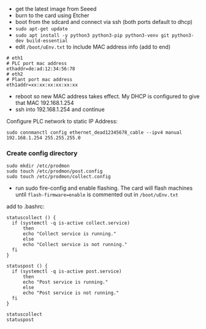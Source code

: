 - get the latest image from Seeed
- burn to the card using Etcher
- boot from the sdcard and connect via ssh (both ports default to dhcp)
- `sudo apt-get update` 
- `sudo apt install -y python3 python3-pip python3-venv git python3-dev build-essential`
- edit `/boot/uEnv.txt` to include MAC address info (add to end)
```
# eth1
# PLC port mac address
ethaddr=de:ad:12:34:56:78
# eth2
# Plant port mac address
eth1addr=xx:xx:xx:xx:xx:xx
```
- reboot so new MAC address takes effect.  My DHCP is configured to give that MAC 192.168.1.254
- ssh into 192.168.1.254 and continue

Configure PLC network to static IP Address:
```
sudo connmanctl config ethernet_dead12345678_cable --ipv4 manual 192.168.1.254 255.255.255.0
```

### Create config directory

```
sudo mkdir /etc/prodmon
sudo touch /etc/prodmon/post.config
sudo touch /etc/prodmon/collect.config
```

- run sudo fire-config and enable flashing.  The card will flash machines until 
  `flash-firmware=enable` is commented out in `/boot/uEnv.txt`


add to .bashrc:
```
statuscollect () {
  if (systemctl -q is-active collect.service)
      then
      echo "Collect service is running."
      else
      echo "Collect service is not running."
  fi
}

statuspost () {
  if (systemctl -q is-active post.service)
      then
      echo "Post service is running."
      else
      echo "Post service is not running."
  fi
}

statuscollect
statuspost
```